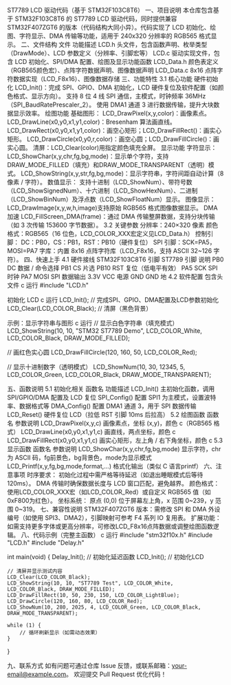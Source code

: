 ST7789 LCD 驱动代码（基于 STM32F103C8T6）
一、项目说明
本仓库包含基于 STM32F103C8T6 的 ST7789 LCD 驱动代码，同时提供兼容 STM32F407ZGT6 的版本（代码结构大同小异）。代码实现了 LCD 初始化、绘图、字符显示、DMA 传输等功能，适用于 240x320 分辨率的 RGB565 格式显示。
二、文件结构
文件	功能描述
LCD.h	头文件，包含函数声明、枚举类型（DrawMode）、LCD 参数定义（分辨率、引脚宏等）
LCD.c	驱动实现文件，包含 LCD 初始化、SPI/DMA 配置、绘图及显示功能函数
LCD_Data.h	颜色表定义（RGB565颜色宏）、点阵字符数据声明、图像数据声明
LCD_Data.c	8x16 点阵字符数据实现（LCD_F8x16）、图像数据存储
三、功能特性
3.1 核心功能
硬件初始化
LCD_Init()：完成 SPI、GPIO、DMA 初始化，LCD 硬件复位及软件配置（如颜色格式、显示方向）。
支持 8 位 4 线 SPI 通信，主模式，时钟频率 36MHz（SPI_BaudRatePrescaler_2）。
使用 DMA1 通道 3 进行数据传输，提升大块数据显示效率。
绘图功能
基础图形：
LCD_DrawPixel(x,y,color)：画像素点。
LCD_DrawLine(x0,y0,x1,y1,color)：Bresenham 算法画直线。
LCD_DrawRect(x0,y0,x1,y1,color)：画空心矩形；LCD_DrawFillRect()：画实心矩形。
LCD_DrawCircle(x0,y0,r,color)：画空心圆；LCD_DrawFillCircle()：画实心圆。
清屏：LCD_Clear(color)用指定颜色填充全屏。
显示功能
字符显示：
LCD_ShowChar(x,y,chr,fg,bg,mode)：显示单个字符，支持DRAW_MODE_FILLED（填充）和DRAW_MODE_TRANSPARENT（透明）模式。
LCD_ShowString(x,y,str,fg,bg,mode)：显示字符串，字符间距自动计算（8 像素 / 字符）。
数值显示：
支持十进制（LCD_ShowNum）、带符号数（LCD_ShowSignedNum）、十六进制（LCD_ShowHexNum）、二进制（LCD_ShowBinNum）及浮点数（LCD_ShowFloatNum）显示。
图像显示：LCD_DrawImage(x,y,w,h,image)支持原始 RGB565 格式图像数据显示。
DMA 加速
LCD_FillScreen_DMA(frame)：通过 DMA 传输整屏数据，支持分块传输（如 3 次传输 153600 字节数据）。
3.2 关键参数
分辨率：240×320 像素
颜色格式：RGB565（16 位色，LCD_COLOR_XXX宏定义见LCD_Data.h）
控制引脚：
DC：PB0，CS：PB1，RST：PB10（硬件复位）
SPI 引脚：SCK=PA5，MOSI=PA7
字库：内置 8x16 点阵字符库（LCD_F8x16，支持 ASCII 32~126 字符）。
四、快速上手
4.1 硬件接线
STM32F103C8T6 引脚	ST7789 引脚	说明
PB0	DC	数据 / 命令选择
PB1	CS	片选
PB10	RST	复位（低电平有效）
PA5	SCK	SPI 时钟
PA7	MOSI	SPI 数据输出
3.3V	VCC	电源
GND	GND	地
4.2 软件配置
包含头文件
c
运行
#include "LCD.h"

初始化 LCD
c
运行
LCD_Init(); // 完成SPI、GPIO、DMA配置及LCD参数初始化
LCD_Clear(LCD_COLOR_Black); // 清屏（黑色背景）

示例：显示字符串与图形
c
运行
// 显示白色字符串（填充模式）
LCD_ShowString(10, 10, "STM32 ST7789 Demo", LCD_COLOR_White, LCD_COLOR_Black, DRAW_MODE_FILLED);

// 画红色实心圆
LCD_DrawFillCircle(120, 160, 50, LCD_COLOR_Red);

// 显示十进制数字（透明模式）
LCD_ShowNum(10, 30, 12345, 5, LCD_COLOR_Green, LCD_COLOR_Black, DRAW_MODE_TRANSPARENT);

五、函数说明
5.1 初始化相关
函数名	功能描述
LCD_Init()	主初始化函数，调用 SPI/GPIO/DMA 配置及 LCD 复位
SPI_Config()	配置 SPI1 为主模式，设置波特率、数据格式等
DMA_Config()	配置 DMA1 通道 3，用于 SPI 数据传输
LCD_Reset()	硬件复位 LCD（拉低 RST 引脚 10ms 后拉高）
5.2 绘图函数
函数名	参数说明
LCD_DrawPixel(x,y,c)	画像素点，坐标 (x,y)，颜色 c（RGB565 格式）
LCD_DrawLine(x0,y0,x1,y1,c)	画直线，两点坐标，颜色 c
LCD_DrawFillRect(x0,y0,x1,y1,c)	画实心矩形，左上角 / 右下角坐标，颜色 c
5.3 显示函数
函数名	参数说明
LCD_ShowChar(x,y,chr,fg,bg,mode)	显示字符，chr为 ASCII 码，fg前景色，bg背景色，mode为显示模式
LCD_Printf(x,y,fg,bg,mode,format,...)	格式化输出（类似 C 语言printf）
六、注意事项
时序要求：
初始化过程中需严格等待延迟（如退出睡眠模式后等待 120ms）。
DMA 传输时确保数据长度与 LCD 窗口匹配，避免越界。
颜色格式：
使用LCD_COLOR_XXX宏（如LCD_COLOR_Red）或自定义 RGB565 值（如0xF800为红色）。
坐标系统：
原点 (0,0) 位于屏幕左上角，x 范围 0~239，y 范围 0~319。
七、兼容性说明
STM32F407ZGT6 版本：需修改 SPI 和 DMA 外设编号（如使用 SPI3、DMA2），引脚映射可参考 F4 系列 IO 复用表。
扩展功能：如需支持更多字体或更高分辨率，可修改LCD_F8x16点阵数据或调整绘图函数逻辑。
八、代码示例（完整主函数）
c
运行
#include "stm32f10x.h"
#include "LCD.h"
#include "Delay.h"

int main(void) {
    Delay_Init(); // 初始化延迟函数
    LCD_Init();   // 初始化LCD

    // 清屏并显示测试内容
    LCD_Clear(LCD_COLOR_Black);
    LCD_ShowString(10, 10, "ST7789 Test", LCD_COLOR_White, LCD_COLOR_Black, DRAW_MODE_FILLED);
    LCD_DrawFillRect(10, 50, 230, 150, LCD_COLOR_LightBlue);
    LCD_DrawCircle(120, 160, 80, LCD_COLOR_Red);
    LCD_ShowNum(10, 280, 2025, 4, LCD_COLOR_Green, LCD_COLOR_Black, DRAW_MODE_TRANSPARENT);

    while (1) {
        // 循环刷新显示（如需动态效果）
    }
}




九、联系方式
如有问题可通过仓库 Issue 反馈，或联系邮箱：your-email@example.com。
欢迎提交 Pull Request 优化代码！
